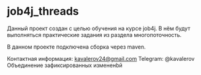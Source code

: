 # job4j_threads
Данный проект создан с целью обучения на курсе job4j. В нём будут выполняться практические задания из раздела многопоточность.

В данном проекте подключена сборка через maven.

Контактная информация: kavalerov24@gmail.com
Telegram: @kavalerov
Объединение зафиксированных измененbй